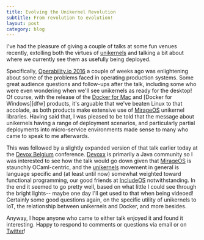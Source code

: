 ```yaml
---
title: Evolving the Unikernel Revolution
subtitle: From revolution to evolution!
layout: post
category: blog
---
```


I've had the pleasure of giving a couple of talks at some fun venues recently,
extolling both the virtues of [unikernels][] and talking a bit about where we
currently see them as usefully being deployed.

[unikernels]: http://unikernel.org/

Specifically, [Operability.io 2016][oio] a couple of weeks ago was enlightening
about some of the problems faced in operating production systems. Some great
audience questions and follow-ups after the talk, including some who were even
wondering when we'll see unikernels as ready for the desktop! Of course, with
the release of the [Docker for Mac][d4m] and [Docker for Windows][dfw] products,
it's arguable that we've beaten Linux to that accolade, as both products make
extensive use of [MirageOS][] unikernel libraries. Having said that, I was
pleased to be told that the message about unikernels having a range of
deployment scenarios, and particularly partial deployments into micro-service
environments made sense to many who came to speak to me afterwards.

[d4m]: https://docker.com/...
[d4w]: https://docker.com/...
[mirageos]: https://mirage.io
[oio]: https://operability.io/

This was followed by a slightly expanded version of that talk earlier today at
the [Devox Belgium][devoxx] conference. [Devoxx][] is primarily a Java community
so I was interested to see how the talk would go down given that [MirageOS][] is
staunchly OCaml-centric, and the [unikernels][] movement in general is language
specific and (at least until now) somewhat weighted toward functional
programming, our good friends at [IncludeOS][] notwithstanding. In the end it
seemed to go pretty well, based on what little I could see through the bright
lights-- maybe one day I'll get used to that when being videoed! Certainly some
good questions again, on the specific utility of unikernels to IoT, the
relationship between unikernels and Docker, and more besides.

[devoxx]: https://devoxx.be/
[includeos]: http://www.includeos.org/

Anyway, I hope anyone who came to either talk enjoyed it and found it
interesting. Happy to respond to comments or questions via email or
on [Twitter](https://twitter.com/mort___)!
